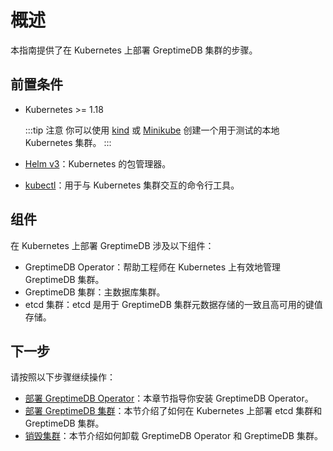 # 概述

本指南提供了在 Kubernetes 上部署 GreptimeDB 集群的步骤。

## 前置条件

- Kubernetes >= 1.18

  :::tip 注意
  你可以使用 [kind](https://kind.sigs.k8s.io/docs/user/quick-start/) 或 [Minikube](https://minikube.sigs.k8s.io/docs/start/) 创建一个用于测试的本地 Kubernetes 集群。
  :::

- [Helm v3](https://helm.sh/docs/intro/install/)：Kubernetes 的包管理器。

- [kubectl](https://kubernetes.io/docs/tasks/tools/#kubectl)：用于与 Kubernetes 集群交互的命令行工具。

## 组件

在 Kubernetes 上部署 GreptimeDB 涉及以下组件：

- GreptimeDB Operator：帮助工程师在 Kubernetes 上有效地管理 GreptimeDB 集群。
- GreptimeDB 集群：主数据库集群。
- etcd 集群：etcd 是用于 GreptimeDB 集群元数据存储的一致且高可用的键值存储。

## 下一步

请按照以下步骤继续操作：

- [部署 GreptimeDB Operator](./manage-greptimedb-operator/deploy-greptimedb-operator.md)：本章节指导你安装 GreptimeDB Operator。
- [部署 GreptimeDB 集群](deploy-greptimedb-cluster.md)：本节介绍了如何在 Kubernetes 上部署 etcd 集群和 GreptimeDB 集群。
- [销毁集群](destroy-cluster.md)：本节介绍如何卸载 GreptimeDB Operator 和 GreptimeDB 集群。
